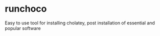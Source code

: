 # runchoco

Easy to use tool for installing cholatey, post installation of essential and popular software